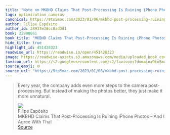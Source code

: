 ```yaml
---
title: "Note on MKBHD Claims That Post-Processing Is Ruining iPhone Photos – And I Agree With That via Filipe Espósito"
tags: optimization cameras
canonical: https://9to5mac.com/2023/01/06/mkbhd-post-processing-ruining-iphone-photos/
author: Filipe Espósito
author_id: 28937e38cc8ad3d1
book: 22988861
book_title: "MKBHD Claims That Post-Processing Is Ruining iPhone Photos – And I Agree With That"
hide_title: true
highlight_id: 451428323
readwise_url: https://readwise.io/open/451428323
image: https://readwise-assets.s3.amazonaws.com/media/uploaded_book_covers/profile_265723/iPhone-14-Pro-Max-camera-2.webp
favicon_url: https://s2.googleusercontent.com/s2/favicons?domain=9to5mac.com
source_emoji: 🌐
source_url: "https://9to5mac.com/2023/01/06/mkbhd-post-processing-ruining-iphone-photos/#:~:text=Every%20year%2C%20the,it%20more%20unnatural."
---
```


> Every year, the company adds even more steps to the camera post-processing. But instead of making the photos better, they just make it more unnatural.
> <div class="quoteback-footer"><div class="quoteback-avatar"><img class="mini-favicon" src="https://s2.googleusercontent.com/s2/favicons?domain=9to5mac.com"></div><div class="quoteback-metadata"><div class="metadata-inner"><span style="display:none">FROM:</span><div aria-label="Filipe Espósito" class="quoteback-author"> Filipe Espósito</div><div aria-label="MKBHD Claims That Post-Processing Is Ruining iPhone Photos – And I Agree With That" class="quoteback-title"> MKBHD Claims That Post-Processing Is Ruining iPhone Photos – And I Agree With That</div></div></div><div class="quoteback-backlink"><a target="_blank" aria-label="go to the full text of this quotation" rel="noopener" href="https://9to5mac.com/2023/01/06/mkbhd-post-processing-ruining-iphone-photos/#:~:text=Every%20year%2C%20the,it%20more%20unnatural." class="quoteback-arrow"> Source</a></div></div>